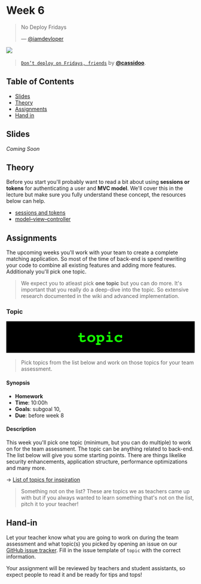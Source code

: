 # Week 6

> No Deploy Fridays
>
> — [@iamdevloper][quote-author]

[![][inspiration-cover]][inspiration-link]

> [`Don’t deploy on Fridays, friends`][inspiration-link] by
> [**@cassidoo**][inspiration-author].

## Table of Contents

*  [Slides](#slides)
*  [Theory](#theory)
*  [Assignments](#assignments)
*  [Hand in](#hand-in)

## Slides

_Coming Soon_

## Theory

Before you start you'll probably want to read a bit about using **sessions or tokens** for authenticating a user and **MVC model**. We'll cover this in the lecture but make sure you fully understand these concept, the resources below can help.

*  [sessions and tokens](https://www.youtube.com/watch?v=GhrvZ5nUWNg)
*  [model–view–controller](https://en.wikipedia.org/wiki/Model–view–controller)

## Assignments

The upcoming weeks you'll work with your team to create a complete matching application. So most of the time of back-end is spend rewriting your code to combine all existing features and adding more features. Additionaly you'll pick one topic.

> We expect you to atleast pick **one topic** but you can do more. It's important that you really do a deep-dive into the topic. So extensive research documented in the wiki and advanced implementation.

### Topic

![Topic banner](assets/banners/topic.jpg)

> Pick topics from the list below and work on those topics for your team assessment.

#### Synopsis

*   **Homework**
*   **Time**: 10:00h
*   **Goals**: subgoal 10,
*   **Due**: before week 8

#### Description
This week you'll pick one topic (minimum, but you can do multiple) to work on for the team assessment. The topic can be anything related to back-end. The list below will give you some starting points. There are things likelike security enhancements, application structure, performance optimizations and many more.

→ [List of topics for inspiration][topics]

> Something not on the list? These are topics we as teachers came up with but if you always wanted to learn something that's not on the list, pitch it to your teacher!

## Hand-in

Let your teacher know what you are going to work on during the team assessment and what topic(s) you picked by opening an issue on our [GitHub issue tracker][issues]. Fill in the issue template of `topic` with the correct information.

Your assignment will be reviewed by teachers and student assistants, so expect people to read it and be ready for tips and tops!

[quote-author]: https://twitter.com/iamdevloper/status/1108993784132587520
[inspiration-cover]: assets/images/deploy-tweet.png
[inspiration-link]: https://twitter.com/cassidoo/status/1154809678607446016?lang=en
[inspiration-author]: https://twitter.com/cassidoo

[issues]: https://github.com/cmda-bt/be-course-22-23/issues
[topics]: /topics.md
